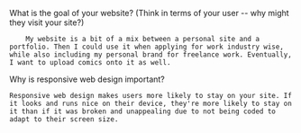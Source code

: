 What is the goal of your website? (Think in terms of your user -- why might they visit your site?)

        My website is a bit of a mix between a personal site and a portfolio. Then I could use it when applying for work industry wise, while also including my personal brand for freelance work. Eventually, I want to upload comics onto it as well.

Why is responsive web design important?

    Responsive web design makes users more likely to stay on your site. If it looks and runs nice on their device, they're more likely to stay on it than if it was broken and unappealing due to not being coded to adapt to their screen size. 

